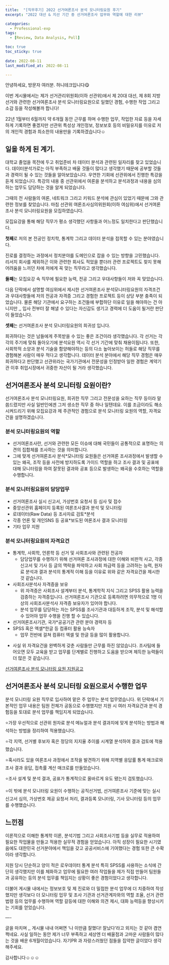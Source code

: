 ```yaml
---
title:  "[직무후기] 2022 선거여론조사 분석 모니터링요원 후기" 
excerpt: "2022 대선 & 지선 기간 중 선거여론조사 업무와 역할에 대한 리뷰"

categories:
  - Professional-exp
tags:
  - [Review, Data Analysis, Poll]

toc: true
toc_sticky: true
 
date: 2022-08-11
last_modified_at: 2022-08-11

---
```


안녕하세요, 방문자 여러분. 허니테크입니다😋 

이번 게시물에서는 제가 선거관리위원회(이하 선관위)에서 제 20대 대선, 제 8회 지방선거와 관련한 선거여론조사 분석 모니터링요원으로 일했던 경험, 수행한 작업 그리고 소감 등을 작성해볼까 합니다! 

22년 1월부터 6월까지 약 6개월 동안 근무를 하며 수행한 업무, 작업한 자료 등을 자세하게 기록하면 좋겠지만 선관위 특성상 개인정보, 정보보호 등의 비밀유지를 이유로 저의 개인적 경험과 최소한의 내용만을 기록하겠습니다☺️

## 일을 하게 된 계기. 

대학교 졸업을 목전에 두고 취업준비 차 데이터 분석과 관련된 일자리를 찾고 있었습니다. 데이터분석가로는 아직 부족하고 배울 것들이 많다고 생각했기 때문에 공부할 것들과 경력이 될 수 있는 것들을 알아보았습니다. 우연한 기회에 선관위에서 진행한 특강을 듣게 되었습니다. 특강의 내용 중 선관위에서 여론을 분석하고 분석과정과 내용을 심의하는 업무도 담당하는 것을 알게 되었습니다. 

그때의 전 사람들의 여론, 네트워크 그리고 키워드 분석에 관심이 있었기 때문에 그와 관련한 정보를 찾았습니다. 마침 선관위 여론조사심의위원회(이하 여심위)에서 선거여론조사 분석 모니터링요원을 모집하였습니다. 

모집요강을 통해 해당 직무가 평소 생각했던 사항들과 어느정도 일치한다고 판단했습니다. 

**첫째**로 저의 본 전공인 정치학, 통계학 그리고 데이터 분석을 접목할 수 있는 분야였습니다. 

진로를 결정하는 과정에서 정치분야를 도메인으로 잡을 수 있는 방향을 고민했습니다. 리서치 회사를 제외하곤 이와 관련한 회사도 적었을 뿐더러 관련 프로젝트도 찾지 못해 어려움을 느끼던 차에 저에게 꼭 맞는 직무라고 생각했습니다.

**둘째**는 모집요강 속 직무에 필요한 능력, 전공 그리고 우대사항들이 저와 꼭 맞았습니다. 

다음 단락에서 설명할 여심위에서 제시한 선거여론조사 분석모니터링요원의 자격조건과 우대사항들에 저의 전공과 자격증 그리고 경험한 프로젝트 등이 상당 부분 충족이 되었습니다. 물론 해당 기관에서 요구하는 조건들에 부합하단 이유로 일을 해야하는 건 아니지만 ,, 입사 전부터 잘 해낼 수 있다는 자신감도 생기고 경력에 더 도움이 될거란 판단이 들었습니다. 

**셋째**는 선거여론조사 분석 모니터링요원의 희귀성 입니다. 

희귀하다는 것은 남들에게 주목받을 수 있는 좋은 조건이라 생각했습니다. 각 선거는 각각의 주기에 맞춰 돌아오기에 분석요원 역시 각 선거 기간에 맞춰 채용이됩니다. 또한, 사회학적 소양과 분석 기술을 함양해야하는 등의 다소 높아보이는 허들로 해당 직무를 경험해본 사람이 매우 적다고 생각합니다. 데이터 분석 분야에서 해당 직무 경험은 매우 희귀하다고 판단했고 선관위라는 국가기관에서 전문성을 인정받아 일한 경험은 계약기관 이후 취업시장에서 귀중한 자산이 될 거라 생각했습니다. 

## 선거여론조사 분석 모니터링 요원이란?

선거여론조사 분석 모니터링요원, 희귀한 직무 그리고 전문성을 요하는 직무 등이라 말씀드렸지만 사실 일반인에겐 그저 생소한 직무 중 하나 일텐데요. 이를 조금이라도 해소 시켜드리기 위해 모집요강과 제 주관적인 경험으로 분석 모니터링 요원의 역할, 자격요건을 설명하겠습니다. 

### 분석 모니터링요원의 역할 

- 선거여론조사란, 선거와 관련한 모든 이슈에 대해 국민들이 공통적으로 표명하는 의견의 집합체를 조사하는 것을 의미합니다. 
- 그에 맞게 선거여론조사 분석*모니터링 요원들은 선거여론 조사과정에서 발생할 수 있는 왜곡, 조작 등을 사전에 방지하도록 가이드 역할을 하고 조사 결과 및 공표에 대해 모니터링을 하여 잘못된 결과와 공표 등으로 발생하는 왜곡을 수호하는 역할을 수행합니다. 

### 분석 모니터링요원의 담당업무

- 선거여론조사 실시 신고서, 가상번호 요청서 등 심사 및 접수
- 중앙선관위 홈페이지 등록된 여론조사결과 분석 및 모니터링
- 로데이터(Raw Data) 등 조사자료 검토*분석
- 각종 언론 및 개인SNS 등 공표*보도된 여론조사 결과 모니터링 
- 기타 업무 지원 

### 분석 모니터링요원의 자격요건

- 통계학, 사회학, 언론학 등 선거 및 사회조사와 관련된 전공자
    - 담당업무를 수행하기 위해 선거여론 조사과정에 대한 이해와 비판적 사고, 각종 신고서 및 기사 등 글의 맥락을 파악하고 사회 파급력 등을 고려하는 능력, 원자료 분석과 결과 분석의 통계적 이해 등을 이유료 위와 같은 자격요건을 제시한 것 같습니다. 
- 사회조사분석사 자격증을 보유 
    - 위 자격증은 사회조사 설계부터 분석, 통계학적 지식 그리고 SPSS 활용 능력을 검증하는 자격증입니다. 선거여론조사 기관으로 등록하려면 의무적으로 1명 이상의 사회조사분석사 자격증 보유자가 있어야 합니다. 
    - 분석 업무를 담당하는 자는 SPSS를 조사기관과 대등하게 조작, 분석 및 해석할 수 있어야 업무 수행을 진행 할 수 있습니다. 
- 선거여론조사기관, 국가*공공기관 관련 분야 경력자 등 
- SPSS 혹은 엑셀*한글 등 컴퓨터 활용 능숙자 
    - 업무 전반에 걸쳐 컴퓨터 엑셀 및 한글 등을 많이 활용합니다. 

+ 사실 위 자격요건을 완벽하게 갖춘 사람들만 근무를 하진 않았습니다. 조사팀에 들어오면 모두 교육을 받고 업무를 단계별로 진행하고 도움을 받으며 체득한 능력들이 더 많은 것 같습니다. 

[선거여론조사 분석 모니터링 요원 지원공고](https://jn.nec.go.kr/dj/cmmn/docViewer/viewer.do?viewType=CONTBODY&atchFileId=74d2718b13b7d88bca8979b33347de0dfc7f399ecb241a2dc30407ed6fdf2e7e&fileSn=1&menuNo=700007&guSiGunId=)

## 선거여론조사 분석 모니터링 요원으로서 수행한 업무

분석 모니터링 요원 직무로 입사하여 맡은 주 업무는 분석 업무였습니다. 위 단락에서 기본적인 업무 내용은 팀원 전체가 공동으로 수행했지만 지원 시 여러 자격요건과 분석 경험등을 토대로 분석 업무를 책임지게 되었습니다. 

⭐️가장 우선적으로 선관위 원자료 분석 메뉴얼과 분석 결과지에 맞게 분석하는 방법과 해석하는 방법을 정리하여 적용했습니다. 

⭐️각 지역, 선거별 후보자 혹은 정당의 지지율 추이를 시계열 분석하여 결과 검토에 적용했습니다. 

⭐️혹시라도 있을 여론조사 과정에서 조작을 발견하기 위해 지역별 응답률 통계 매크로와 조사 결과 응답, 접촉률 계산 매크로를 만들었습니다. 

⭐️조사 설계 및 분석 결과, 공표가 통계적으로 올바르게 유도 됐는지 검토했습니다. 

⭐️이 밖에 분석 모니터링 요원이 수행하는 공직선거법, 선거여론조사 기준에 맞는 실시신고서 심의, 가상번호 제공 요청서 처리, 결과등록 모니터링, 기사 모니터링 등의 업무를 수행했습니다. 

## 느낀점 

이론적으로 이해한 통계학 이론, 분석기법 그리고 사회조사기법 등을 실무로 적용하여 필요한 작업물을 만들고 적용한 실무적 경험을 얻었습니다. 아직 성장이 필요한 시기였음에도 대한민국 선거분야에서 책임을 갖고 공공서비스에 기여했다는 경험 또한 큰 수확이라 생각합니다. 

지원 당시 단순하고 양이 적은 로우데이터 통계 분석 특히 SPSS를 사용하는 소식에 간단히 생각했지만 이를 체화하고 업무에 필요한 여러 작업들을 제가 직접 만들어 팀원들과 공유하는 등의 분석 업무를 책임지는 상황이 좋은 경험이었다고 생각합니다. 

더불어 게시물 내에서는 정보보호 및 제 진로와 더 밀접한 분석 업무에 더 치중하여 작성했지만 생각보다 더 모니터링 업무 및 조사 기관과 선거관계자와의 역할 조율, 선거 관련 법령 등의 업무를 수행하며 역할 갈등에 대한 이해와 의견 제시, 대화 능력등을 향상시키는 기회를 얻었습니다. 

—-

글을 마치며 ,, 게시물 내내 어쩌면 ‘나 이만큼 잘했다! 잘났다’라고 외치는 것 같아 겸연쩍네요. 사실 일하는 동안 제가 너무 부족하고 세상엔 더 배울점과 고마운 사람들이 많다는 것을 배운 6개월이었습니다. 자기PR 과 자랑스러웠던 점들을 집약한 글이었다 생각해주세요. 

감사합니다☺️☺️☺️
